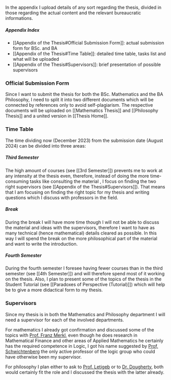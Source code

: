 In the appendix I upload details of any sort regarding the thesis, divided in those regarding the actual content and the relevant bureaucratic informations.
##### Appendix Index
- [[Appendix of the Thesis#Official Submission Form]]: actual submission form for BSc. and BA
- [[Appendix of the Thesis#Time Table]]: detailed time table, tasks list and what will be uploaded
- [[Appendix of the Thesis#Supervisors]]: brief presentation of possible supervisors
### Official Submission Form
Since I want to submit the thesis for both the BSc. Mathematics and the BA Philosophy, I need to split it into two different documents which will be connected by references only to avoid self-plagiarism. The respective documents will be uploaded on [[Mathematics Thesis]] and [[Philosophy Thesis]] and a united version in [[Thesis Home]].
### Time Table
The time dividing now (December 2023) from the submission date (August 2024) can be divided into three areas:
##### Third Semester
The high amount of courses (see [[3rd Semester]]) prevents me to work at any intensity at the thesis even, therefore, instead of doing the more time-consuming tasks like consulting the material , I focus on finding the two right supervisors (see [[Appendix of the Thesis#Supervisors]]). That means that I am focusing on finding the right topic for my thesis and writing questions which I discuss with professors in the field.
##### Break
During the break I will have more time though I will not be able to discuss the material and ideas with the supervisors, therefore I want to have as many technical (hence mathematical) details cleared as possible. In this way I will spend the break on the more philosophical part of the material and want to write the introduction.
##### Fourth Semester
During the fourth semester I foresee having fewer courses than in the third semester (see [[4th Semester]]) and will therefore spend most of it working on the thesis. Also, I plan to present some of the topics of the thesis in the Student Tutorial (see [[Paradoxes of Perspective (Tutorial)]]) which will help be to give a more didactical form to my thesis.
### Supervisors
Since my thesis is in both the Mathematics and Philosophy department I will need a supervisor for each of the involved departments.

For mathematics I already got confirmation and discussed some of the topics with [Prof. Franz Merkl](https://www.theorie.physik.uni-muenchen.de/TMP/members/mathematics/merkl/index.html), even though he does research in Mathematical Finance and other areas of Applied Mathematics he certainly has the required competence in Logic, I got his name suggested by [Prof, Schwichtenberg](https://www.mathematik.uni-muenchen.de/~schwicht/) the only active professor of the logic group who could have otherwise been my supervisor.

For philosophy I plan either to ask to [Prof. Letigeb](https://www.mathematik.uni-muenchen.de/~schwicht/) or to [Dr. Dougherty](https://www.mcmp.philosophie.uni-muenchen.de/people/faculty/dougherty_john/index.html), both would certainly fit the role and I discussed the thesis with the latter already.